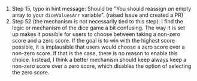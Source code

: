 1. Step 15, typo in hint message: Should be "You should reassign *an* empty array to your `diceValuesArr` variable". (raised issue and created a PR)
2. Step 52 (the mechanism is not necessarily tied to this step): I find the logic or mechanism of the dice game a bit confusing. The way it is set up makes it possible for users to choose between taking a non-zero score and a zero score. If the goal is to win with the highest score possible, it is implausible that users would choose a zero score over a non-zero score. If that is the case, there is no reason to enable this choice. Instead, I think a better mechanism should keep always keep a non-zero score over a zero score, which disables the option of selecting the zero score. 